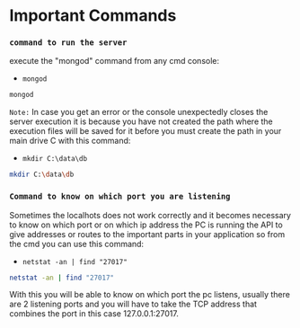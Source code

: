 # Important Commands

### `command to run the server`

execute the "mongod" command from any cmd console:

* `mongod`

```bash
mongod
```

`Note:` In case you get an error or the console unexpectedly closes the server execution it is because you have not created the path where the execution files will be saved for it before you must create the path in your main drive C with this command:

* `mkdir C:\data\db`

```bash
mkdir C:\data\db
```
### `Command to know on which port you are listening`

Sometimes the localhots does not work correctly and it becomes necessary to know on which port or on which ip address the PC is running the API to give addresses or routes to the important parts in your application so from the cmd you can use this command:

* `netstat -an | find "27017"`

```bash
netstat -an | find "27017"
```

With this you will be able to know on which port the pc listens, usually there are 2 listening ports and you will have to take the TCP address that combines the port in this case 127.0.0.1:27017.


